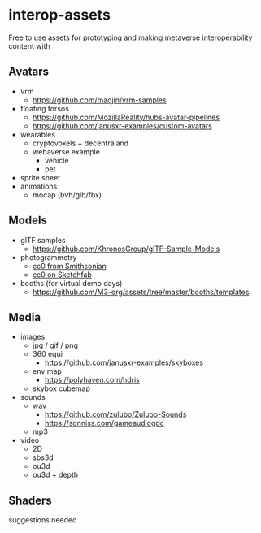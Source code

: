 # interop-assets
Free to use assets for prototyping and making metaverse interoperability content with



## Avatars

- vrm
  - https://github.com/madjin/vrm-samples
- floating torsos
  - https://github.com/MozillaReality/hubs-avatar-pipelines
  - https://github.com/janusxr-examples/custom-avatars
- wearables
  - cryptovoxels + decentraland
  - webaverse example
    - vehicle
    - pet
- sprite sheet
- animations
  - mocap (bvh/glb/fbx)

## Models

- glTF samples
  - https://github.com/KhronosGroup/glTF-Sample-Models
- photogrammetry
  - [cc0 from Smithsonian](https://3d.si.edu/cc0)
  - [cc0 on Sketchfab](https://sketchfab.com/search?features=downloadable&licenses=7c23a1ba438d4306920229c12afcb5f9&sort_by=-relevance&type=models)
- booths (for virtual demo days)
  - https://github.com/M3-org/assets/tree/master/booths/templates

## Media

- images
  - jpg / gif / png
  - 360 equi
    - https://github.com/janusxr-examples/skyboxes
  - env map
    - https://polyhaven.com/hdris
  - skybox cubemap
- sounds
  - wav
    - https://github.com/zulubo/Zulubo-Sounds
    - https://sonniss.com/gameaudiogdc
  - mp3
- video
  - 2D
  - sbs3d
  - ou3d
  - ou3d + depth


## Shaders

suggestions needed
